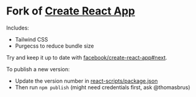 # Fork of [Create React App](https://github.com/facebook/create-react-app)

Includes:

- Tailwind CSS
- Purgecss to reduce bundle size

Try and keep it up to date with [facebook/create-react-app#next](https://github.com/facebook/create-react-app/tree/next).

To publish a new version:

- Update the version number in [react-scripts/package.json](https://github.com/thomasbrus/create-react-app/commit/8a3a4799fe2a0a4c0e1dc2f973f16c4eca9bbaf1#diff-28dda38a2b752a205b23cc9333c0fe45R3)
- Then run `npm publish` (might need credentials first, ask @thomasbrus)
